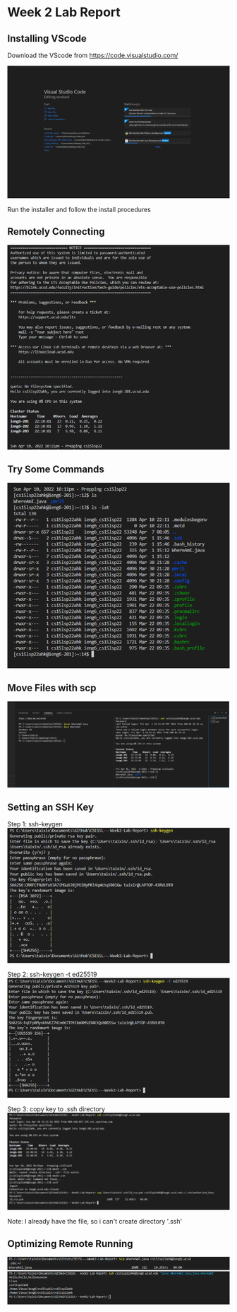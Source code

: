 # Week 2 Lab Report


## Installing VScode


Download the VScode from https://code.visualstudio.com/

![image](VScode.png)

Run the installer and follow the install procedures

## Remotely Connecting

![image](login.png)


## Try Some Commands

![image](try.png)


## Move Files with scp

![image](move.png)


## Setting an SSH Key

Step 1: ssh-keygen
![image](setKey.png)

Step 2: ssh-keygen -t ed25519
![image](Set.png)

Step 3: copy key to .ssh directory
![image](copy.png)

Note: I already have the file, so i can't create directory '.ssh'


## Optimizing Remote Running

![image](run1.png)
![image](run2.png)

